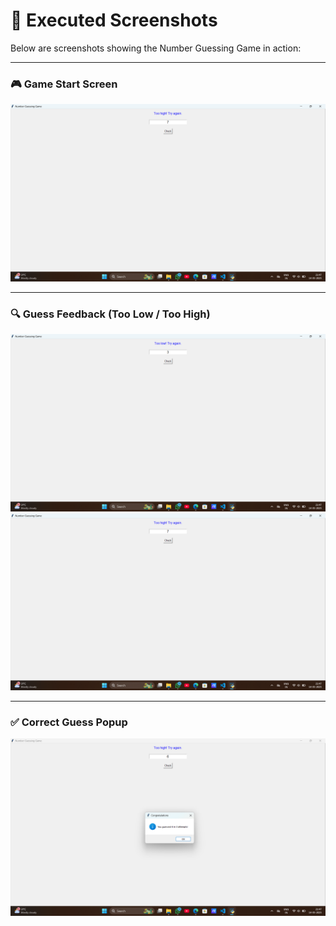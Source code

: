 # 📸 Executed Screenshots

Below are screenshots showing the Number Guessing Game in action:

---

### 🎮 Game Start Screen
![Start Screen](Screenshot%20(10).png)

---

### 🔍 Guess Feedback (Too Low / Too High)
![Feedback](Screenshot%20(9).png)
![Feedback](Screenshot%20(10).png)


---

### ✅ Correct Guess Popup
![Success](Screenshot%20(12).png)

